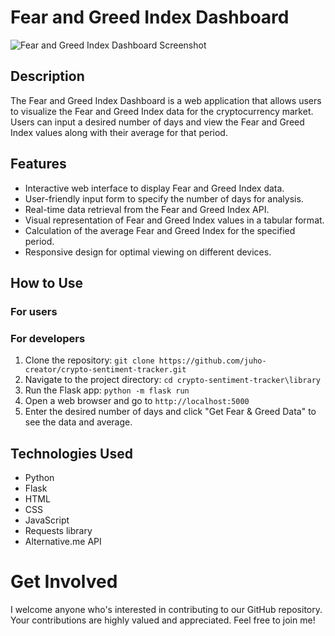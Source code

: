 # Fear and Greed Index Dashboard

![Fear and Greed Index Dashboard Screenshot](screenshot.png)

## Description

The Fear and Greed Index Dashboard is a web application that allows users to visualize the Fear and Greed Index data for the cryptocurrency market. Users can input a desired number of days and view the Fear and Greed Index values along with their average for that period.

## Features

- Interactive web interface to display Fear and Greed Index data.
- User-friendly input form to specify the number of days for analysis.
- Real-time data retrieval from the Fear and Greed Index API.
- Visual representation of Fear and Greed Index values in a tabular format.
- Calculation of the average Fear and Greed Index for the specified period.
- Responsive design for optimal viewing on different devices.

## How to Use
### For users

### For developers
1. Clone the repository: `git clone https://github.com/juho-creator/crypto-sentiment-tracker.git`
2. Navigate to the project directory: `cd crypto-sentiment-tracker\library`
3. Run the Flask app: `python -m flask run`
4. Open a web browser and go to `http://localhost:5000`
5. Enter the desired number of days and click "Get Fear & Greed Data" to see the data and average.

## Technologies Used

- Python
- Flask
- HTML
- CSS
- JavaScript
- Requests library
- Alternative.me API

# Get Involved
I welcome anyone who's interested in contributing to our GitHub repository. Your contributions are highly valued and appreciated. Feel free to join me!


